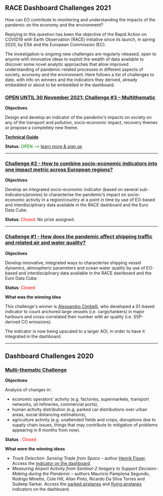 ## RACE Dashboard Challenges 2021

How can EO contribute to monitoring and understanding the impacts of the pandemic on the economy and the environment?

Replying to this question has been the objective of the Rapid Action on COVID19 with Earth Observation (RACE) initiative since its launch, in spring 2020, by ESA and the European Commission (EC).

The investigation is ongoing new challenges are regularly released, open to anyone with innovative ideas to exploit the wealth of data available to discover some novel analytic approaches that allow improved understanding of pandemic-related processes in different aspects of society, economy and the environment.
Here follows a list of challenges to date, with info on winners and the indicators they derived, already embedded or about to be embedded in the dashboard.

### <span style="color:green">[OPEN UNTIL 30 November 2021: Challenge #3 – Multithematic](https://eo4society.esa.int/2021/08/01/rapid-action-on-coronavirus-and-eo-race-dashboard-challenge-3/)</span>

**Objectives**

Design and develop an indicator of the pandemic’s impacts on society on any of the transport and pollution, socio-economic impact, recovery themes or propose a completely new theme.

**[Technical Guide](https://race.esa.int/eodash-data/general/Technical_Guide_RACE_Challenges_2021-2.pdf)**

**Status**: <span style="color:green">OPEN --> [learn more & sign up](https://eo4society.esa.int/2021/08/01/rapid-action-on-coronavirus-and-eo-race-dashboard-challenge-3/)</span>

---

### [Challenge #2 - How to combine socio-economic indicators into one impact metric across European regions?](https://eo4society.esa.int/2021/04/01/rapid-action-on-coronavirus-and-eo-race-dashboard-challenge-2/)

**Objectives**

Develop an integrated socio-economic indicator (based on several sub-indicators/proxies) to characterise the pandemic’s impact on socio-economic activity in a region/country at a point in time by use of EO-based and interdisciplinary data available in the RACE dashboard and the Euro Data Cube.

**Status**: <span style="color:red">Closed.</span>  No prize assigned.

---

### [Challenge #1 - How does the pandemic affect shipping traffic and related air and water quality?](https://eo4society.esa.int/2021/03/02/rapid-action-on-coronavirus-and-eo-race-challenge-1/)

**Objectives**

Develop innovative, integrated ways to characterise shipping vessel dynamics, atmospheric parameters and ocean water quality by use of EO-based and interdisciplinary data available in the RACE dashboard and the Euro Data Cube.

**Status**: <span style="color:red">Closed</span>

**What was the winning idea** 

This challenge's winner is [Alessandro Cimbelli](https://eo4society.esa.int/2021/07/08/race-challenges-2021-first-winner/), who developed a S1-based indicator to count anchored large vessels (i.e. cargo/tankers) in major harbours and cross-correlated their number with air quality (i.e. S5P-derived CO emissions).

The indicator is now being upscaled to a larger AOI, in order to have it integrated in the dashboard.

---

## Dashboard Challenges 2020

### [Multi-thematic Challenge](https://eo4society.esa.int/2020/04/06/euro-data-cube-custom-script-contest-covid-19-edition/)

**Objectives**

Analysis of changes in:
  -	economic operators’ activity (e.g. factories, supermarkets, transport networks, oil refineries, commercial ports),
  -	human activity distribution (e.g. parked car distributions over urban areas, social distancing estimations),
  -	agriculture activity (e.g. unattended fields and crops, disruptions due to supply chain issues, things that may contribute to mitigation of problems appearing in 6 months from now).

**Status** : <span style="color:red">Closed</span>

**What were the winning ideas**

* *Truck Detection: Sensing Trade from Space* – author [Henrik Fisser](https://eo4society.esa.int/2020/06/26/euro-data-cube-custom-script-contest-the-winner-is/). Access the [indicator on the dashboard](https://race.esa.int/?indicator=E12c). 
* *Measuring Airport Activity from Sentinel-2 Imagery to Support Decision-Making during the Pandemic* – authors Mauricio Pamplona Segundo, Rodrigo Minetto, Cole Hill, Allan Pinto, Ricardo Da Silva Torres and Sudeep Sarkar. Access the [parked airplanes](https://race.esa.int/?indicator=E13b) and [flying airplanes](https://race.esa.int/?indicator=E13d) indicators on the dashboard.

